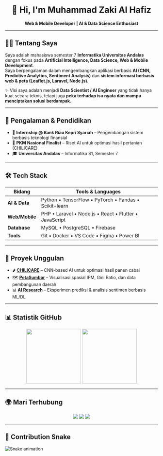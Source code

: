 <h1 align="center">👋 Hi, I'm Muhammad Zaki Al Hafiz</h1>
<p align="center">
  <b>Web & Mobile Developer | AI & Data Science Enthusiast</b>
</p>

---

## 🧑‍💻 Tentang Saya

Saya adalah mahasiswa semester 7 **Informatika Universitas Andalas** dengan fokus pada **Artificial Intelligence, Data Science, Web & Mobile Development**.  
Saya berpengalaman dalam mengembangkan aplikasi berbasis **AI (CNN, Predictive Analytics, Sentiment Analysis)** dan **sistem informasi berbasis web & peta (Leaflet.js, Laravel, Node.js)**.

✨ Visi saya adalah menjadi **Data Scientist / AI Engineer** yang tidak hanya kuat secara teknis, tetapi juga **peka terhadap isu nyata dan mampu menciptakan solusi berdampak**.

---

## 📌 Pengalaman & Pendidikan

- 💼 **Internship @ Bank Riau Kepri Syariah** – Pengembangan sistem berbasis teknologi finansial
- 🌱 **PKM Nasional Finalist** – Riset AI untuk optimasi hasil pertanian (CHILICARE)
- 🎓 **Universitas Andalas** – Informatika S1, Semester 7

---

## 🛠️ Tech Stack

| **Bidang**     | **Tools & Languages**                                  |
| -------------- | ------------------------------------------------------ |
| **AI & Data**  | Python • TensorFlow • PyTorch • Pandas • Scikit-learn  |
| **Web/Mobile** | PHP • Laravel • Node.js • React • Flutter • JavaScript |
| **Database**   | MySQL • PostgreSQL • Firebase                          |
| **Tools**      | Git • Docker • VS Code • Figma • Power BI              |

---

## 🚀 Proyek Unggulan

- 🌶️ [**CHILICARE**](https://github.com/MhdZakiAlHafiz/chilicare) – CNN-based AI untuk optimasi hasil panen cabai
- 🗺️ [**PetaSumbar**](https://github.com/MhdZakiAlHafiz/petasumbar) – Visualisasi spasial IPM, Gini Ratio, dan data pembangunan daerah
- 📊 [**AI Research**](https://github.com/MhdZakiAlHafiz/ai-research) – Eksperimen prediksi & analisis sentimen berbasis ML/DL

---

## 📊 Statistik GitHub

<p align="center">
  <img src="https://github-readme-stats.vercel.app/api?username=MhdZakiAlHafiz&show_icons=true&theme=tokyonight" height="180"/>
  <img src="https://github-readme-stats.vercel.app/api/top-langs/?username=MhdZakiAlHafiz&layout=compact&theme=tokyonight" height="180"/>
</p>

---

## 🌍 Mari Terhubung

<p align="center">
  <a href="mailto:zakialhafiz386@gmail.com"><img src="https://img.shields.io/badge/Email-D14836?style=for-the-badge&logo=gmail&logoColor=white"/></a>
  <a href="https://linkedin.com/in/zakialhafiz"><img src="https://img.shields.io/badge/LinkedIn-0A66C2?style=for-the-badge&logo=linkedin&logoColor=white"/></a>
  <a href="https://github.com/MhdZakiAlHafiz"><img src="https://img.shields.io/badge/GitHub-181717?style=for-the-badge&logo=github&logoColor=white"/></a>
</p>

---

## 🐍 Contribution Snake

![Snake animation](https://github.com/MhdZakiAlHafiz/MhdZakiAlHafiz/blob/output/github-contribution-grid-snake.svg)
